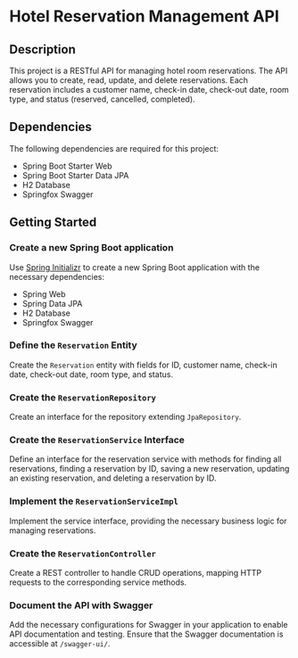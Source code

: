 # Hotel Reservation Management API

## Description

This project is a RESTful API for managing hotel room reservations. The API allows you to create, read, update, and delete reservations. Each reservation includes a customer name, check-in date, check-out date, room type, and status (reserved, cancelled, completed).


## Dependencies

The following dependencies are required for this project:

- Spring Boot Starter Web
- Spring Boot Starter Data JPA
- H2 Database
- Springfox Swagger

## Getting Started

### Create a new Spring Boot application

Use [Spring Initializr](https://start.spring.io/) to create a new Spring Boot application with the necessary dependencies:

- Spring Web
- Spring Data JPA
- H2 Database
- Springfox Swagger

### Define the `Reservation` Entity

Create the `Reservation` entity with fields for ID, customer name, check-in date, check-out date, room type, and status.

### Create the `ReservationRepository`

Create an interface for the repository extending `JpaRepository`.

### Create the `ReservationService` Interface

Define an interface for the reservation service with methods for finding all reservations, finding a reservation by ID, saving a new reservation, updating an existing reservation, and deleting a reservation by ID.

### Implement the `ReservationServiceImpl`

Implement the service interface, providing the necessary business logic for managing reservations.

### Create the `ReservationController`

Create a REST controller to handle CRUD operations, mapping HTTP requests to the corresponding service methods.

### Document the API with Swagger

Add the necessary configurations for Swagger in your application to enable API documentation and testing. Ensure that the Swagger documentation is accessible at `/swagger-ui/`.



